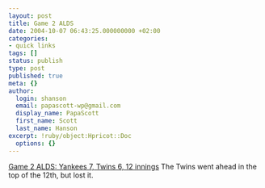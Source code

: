 ```yaml
---
layout: post
title: Game 2 ALDS
date: 2004-10-07 06:43:25.000000000 +02:00
categories:
- quick links
tags: []
status: publish
type: post
published: true
meta: {}
author:
  login: shanson
  email: papascott-wp@gmail.com
  display_name: PapaScott
  first_name: Scott
  last_name: Hanson
excerpt: !ruby/object:Hpricot::Doc
  options: {}
---
```

<p><a href="http://sports.yahoo.com/mlb/recap?gid=241006110&prov=ap" title="Yahoo! Sports - MLB - Yankees 7, Twins 6, 12 innings">Game 2 ALDS: Yankees 7, Twins 6, 12 innings</a> The Twins went ahead in the top of the 12th, but lost it.</p>
